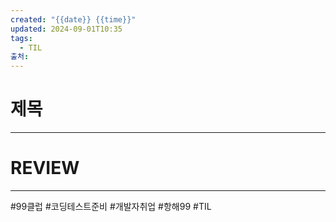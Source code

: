 ```yaml
---
created: "{{date}} {{time}}"
updated: 2024-09-01T10:35
tags:
  - TIL
출처: 
---
```

# 제목


---
# REVIEW


---
 #99클럽 #코딩테스트준비 #개발자취업 #항해99 #TIL
